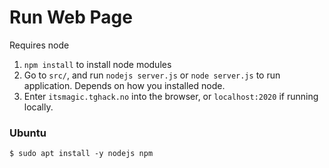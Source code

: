 # Run Web Page

Requires node

1. `npm install` to install node modules
2. Go to `src/`, and run `nodejs server.js` or `node server.js` to run 
application. Depends on how you installed node.
3. Enter `itsmagic.tghack.no` into the browser, or `localhost:2020` if running
locally.

### Ubuntu
```
$ sudo apt install -y nodejs npm
```
